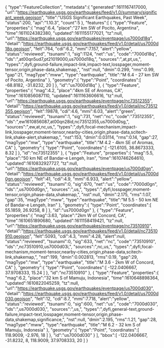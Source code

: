 {
   "type":"FeatureCollection",
   "metadata":{
      "generated":1611167417000,
      "url":"https://earthquake.usgs.gov/earthquakes/feed/v1.0/summary/significant_week.geojson",
      "title":"USGS Significant Earthquakes, Past Week",
      "status":200,
      "api":"1.10.3",
      "count":5
   },
   "features":[
      {
         "type":"Feature",
         "properties":{
            "mag":6.4,
            "place":"27 km SW of Pocito, Argentina",
            "time":1611024382380,
            "updated":1611155177021,
            "tz":null,
            "url":"https://earthquake.usgs.gov/earthquakes/eventpage/us7000d18q",
            "detail":"https://earthquake.usgs.gov/earthquakes/feed/v1.0/detail/us7000d18q.geojson",
            "felt":764,
            "cdi":6.2,
            "mmi":7.157,
            "alert":"yellow",
            "status":"reviewed",
            "tsunami":1,
            "sig":1124,
            "net":"us",
            "code":"7000d18q",
            "ids":",at00qn5ud7,pt21019000,us7000d18q,",
            "sources":",at,pt,us,",
            "types":",dyfi,ground-failure,impact-link,impact-text,losspager,moment-tensor,origin,phase-data,shakemap,",
            "nst":null,
            "dmin":0.299,
            "rms":0.99,
            "gap":21,
            "magType":"mww",
            "type":"earthquake",
            "title":"M 6.4 - 27 km SW of Pocito, Argentina"
         },
         "geometry":{
            "type":"Point",
            "coordinates":[
               -68.8182,
               -31.8232,
               20
            ]
         },
         "id":"us7000d18q"
      },
      {
         "type":"Feature",
         "properties":{
            "mag":4.2,
            "place":"4km SE of Aromas, CA",
            "time":1610856087110,
            "updated":1611163606616,
            "tz":null,
            "url":"https://earthquake.usgs.gov/earthquakes/eventpage/nc73512355",
            "detail":"https://earthquake.usgs.gov/earthquakes/feed/v1.0/detail/nc73512355.geojson",
            "felt":19878,
            "cdi":4.6,
            "mmi":6.03,
            "alert":"green",
            "status":"reviewed",
            "tsunami":1,
            "sig":731,
            "net":"nc",
            "code":"73512355",
            "ids":",ew1610856087,at00qn28id,nc73512355,us7000d0sg,",
            "sources":",ew,at,nc,us,",
            "types":",dyfi,focal-mechanism,impact-link,losspager,moment-tensor,nearby-cities,origin,phase-data,scitech-link,shake-alert,shakemap,",
            "nst":153,
            "dmin":0.03114,
            "rms":0.14,
            "gap":27,
            "magType":"mw",
            "type":"earthquake",
            "title":"M 4.2 - 4km SE of Aromas, CA"
         },
         "geometry":{
            "type":"Point",
            "coordinates":[
               -121.6105,
               36.8673333,
               8.32
            ]
         },
         "id":"nc73512355"
      },
      {
         "type":"Feature",
         "properties":{
            "mag":5.5,
            "place":"50 km NE of Bandar-e Lengeh, Iran",
            "time":1610746264610,
            "updated":1610832927727,
            "tz":null,
            "url":"https://earthquake.usgs.gov/earthquakes/eventpage/us7000d0gn",
            "detail":"https://earthquake.usgs.gov/earthquakes/feed/v1.0/detail/us7000d0gn.geojson",
            "felt":41,
            "cdi":4.9,
            "mmi":6.933,
            "alert":"yellow",
            "status":"reviewed",
            "tsunami":0,
            "sig":670,
            "net":"us",
            "code":"7000d0gn",
            "ids":",us7000d0gn,",
            "sources":",us,",
            "types":",dyfi,losspager,moment-tensor,origin,phase-data,shakemap,",
            "nst":null,
            "dmin":2.175,
            "rms":1.07,
            "gap":35,
            "magType":"mww",
            "type":"earthquake",
            "title":"M 5.5 - 50 km NE of Bandar-e Lengeh, Iran"
         },
         "geometry":{
            "type":"Point",
            "coordinates":[
               55.1859,
               26.9258,
               8
            ]
         },
         "id":"us7000d0gn"
      },
      {
         "type":"Feature",
         "properties":{
            "mag":3.63,
            "place":"2km W of Concord, CA",
            "time":1610651890680,
            "updated":1611158419421,
            "tz":null,
            "url":"https://earthquake.usgs.gov/earthquakes/eventpage/nc73510910",
            "detail":"https://earthquake.usgs.gov/earthquakes/feed/v1.0/detail/nc73510910.geojson",
            "felt":5093,
            "cdi":4.3,
            "mmi":4.28,
            "alert":null,
            "status":"reviewed",
            "tsunami":0,
            "sig":633,
            "net":"nc",
            "code":"73510910",
            "ids":",nc73510910,us7000d03i,",
            "sources":",nc,us,",
            "types":",dyfi,focal-mechanism,moment-tensor,nearby-cities,origin,phase-data,scitech-link,shakemap,",
            "nst":199,
            "dmin":0.002813,
            "rms":0.19,
            "gap":29,
            "magType":"mw",
            "type":"earthquake",
            "title":"M 3.6 - 2km W of Concord, CA"
         },
         "geometry":{
            "type":"Point",
            "coordinates":[
               -122.0406667,
               37.9708333,
               15.24
            ]
         },
         "id":"nc73510910"
      },
      {
         "type":"Feature",
         "properties":{
            "mag":6.2,
            "place":"32 km S of Mamuju, Indonesia",
            "time":1610648898364,
            "updated":1610822045259,
            "tz":null,
            "url":"https://earthquake.usgs.gov/earthquakes/eventpage/us7000d030",
            "detail":"https://earthquake.usgs.gov/earthquakes/feed/v1.0/detail/us7000d030.geojson",
            "felt":12,
            "cdi":8.7,
            "mmi":7.718,
            "alert":"yellow",
            "status":"reviewed",
            "tsunami":0,
            "sig":600,
            "net":"us",
            "code":"7000d030",
            "ids":",us7000d030,",
            "sources":",us,",
            "types":",dyfi,general-text,ground-failure,impact-text,losspager,moment-tensor,origin,phase-data,shakemap,significance,",
            "nst":null,
            "dmin":2.195,
            "rms":1.21,
            "gap":28,
            "magType":"mww",
            "type":"earthquake",
            "title":"M 6.2 - 32 km S of Mamuju, Indonesia"
         },
         "geometry":{
            "type":"Point",
            "coordinates":[
               118.9009,
               -2.976,
               18
            ]
         },
         "id":"us7000d030"
      }
   ],
   "bbox":[
      -122.0406667,
      -31.8232,
      8,
      118.9009,
      37.9708333,
      20
   ]
}